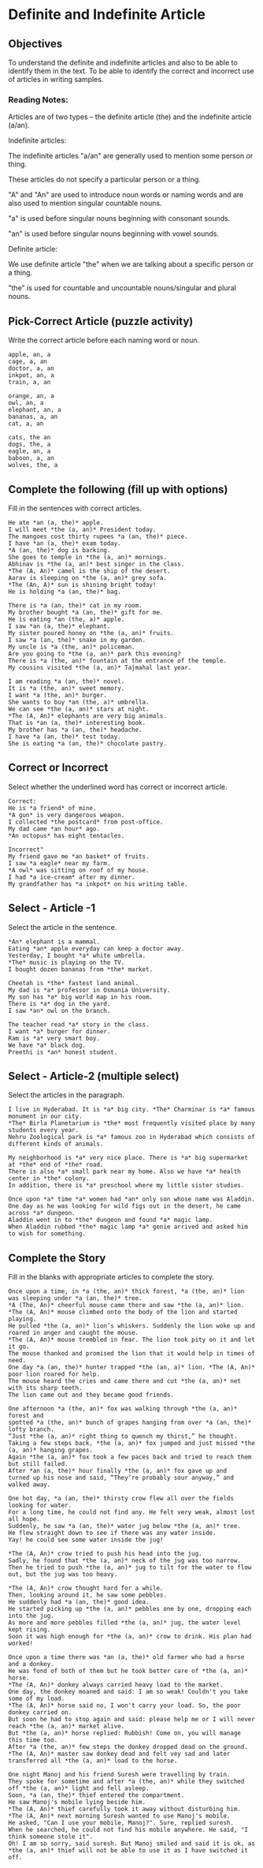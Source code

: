 # Definite and Indefinite Article

## Objectives

To understand the definite and indefinite articles and also to be able to identify them in the text.
To be able to identify the correct and incorrect use of articles in writing samples. 

### Reading Notes: 

Articles are of two types – the definite article (the) and the indefinite article (a/an). 

Indefinite articles: 

The indefinite articles "a/an" are generally used to mention some person or thing. 

These articles do not specify a particular person or a thing.

"A" and "An" are used to introduce noun words or naming words and are also used to mention singular countable nouns.  

"a" is used before singular nouns beginning with consonant sounds.

"an" is used before singular nouns beginning with vowel sounds.

Definite article: 

We use definite article "the" when we are talking about a specific person or a thing. 

"the" is used for countable and uncountable nouns/singular and plural nouns.




## Pick-Correct Article (puzzle activity)

Write the correct article before each naming word or noun.

```
apple, an, a
cage, a, an
doctor, a, an 
inkpot, an, a
train, a, an
```

```
orange, an, a
owl, an, a
elephant, an, a
bananas, a, an
cat, a, an
```

```
cats, the an
dogs, the, a
eagle, an, a
baboon, a, an
wolves, the, a
```



## Complete the following (fill up with options)

Fill in the sentences with correct articles.


```
He ate *an (a, the)* apple.
I will meet *the (a, an)* President today.
The mangoes cost thirty rupees *a (an, the)* piece.
I have *an (a, the)* exam today. 
*A (an, the)* dog is barking.
She goes to temple in *the (a, an)* mornings.
Abhinav is *the (a, an)* best singer in the class.
*The (A, An)* camel is the ship of the desert.
Aarav is sleeping on *the (a, an)* grey sofa.
*The (An, A)* sun is shining bright today!
He is holding *a (an, the)* bag.
```


```
There is *a (an, the)* cat in my room. 
My brother bought *a (an, the)* gift for me. 
He is eating *an (the, a)* apple. 
I saw *an (a, the)* elephant.
My sister poured honey on *the (a, an)* fruits. 
I saw *a (an, the)* snake in my garden.
My uncle is *a (the, an)* policeman.
Are you going to *the (a, an)* park this evening?
There is *a (the, an)* fountain at the entrance of the temple.
My cousins visited *the (a, an)* Tajmahal last year.
```


```
I am reading *a (an, the)* novel.
It is *a (the, an)* sweet memory.
I want *a (the, an)* burger.
She wants to buy *an (the, a)* umbrella. 
We can see *the (a, an)* stars at night.
*The (A, An)* elephants are very big animals.
That is *an (a, the)* interesting book.
My brother has *a (an, the)* headache.
I have *a (an, the)* test today.
She is eating *a (an, the)* chocolate pastry.
```


## Correct or Incorrect

Select whether the underlined word has correct or incorrect article.

```
Correct:
He is *a friend* of mine.
*A gun* is very dangerous weapon.
I collected *the postcard* from post-office.
My dad came *an hour* ago.
*An octopus* has eight tentacles.

Incorrect"
My friend gave me *an basket* of fruits.
I saw *a eagle* near my farm.
*A owl* was sitting on roof of my house.
I had *a ice-cream* after my dinner.
My grandfather has *a inkpot* on his writing table.
```

##  Select - Article -1
Select the article in the sentence.

```
*An* elephant is a mammal.
Eating *an* apple everyday can keep a doctor away.
Yesterday, I bought *a* white umbrella.
*The* music is playing on the TV.
I bought dozen bananas from *the* market.
```

```
Cheetah is *the* fastest land animal.
My dad is *a* professor in Osmania University.
My son has *a* big world map in his room.
There is *a* dog in the yard.
I saw *an* owl on the branch.
```

```
The teacher read *a* story in the class.
I want *a* burger for dinner.
Ram is *a* very smart boy.
We have *a* black dog.
Preethi is *an* honest student.
```

## Select - Article-2 (multiple select)

Select the articles in the paragraph.

```
I live in Hyderabad. It is *a* big city. *The* Charminar is *a* famous monument in our city. 
*The* Birla Planetarium is *the* most frequently visited place by many students every year.
Nehru Zoological park is *a* famous zoo in Hyderabad which consists of different kinds of animals.
```

```
My neighborhood is *a* very nice place. There is *a* big supermarket at *the* end of *the* road. 
There is also *a* small park near my home. Also we have *a* health center in *the* colony. 
In addition, there is *a* preschool where my little sister studies.
```

```
Once upon *a* time *a* women had *an* only son whose name was Aladdin. 
One day as he was looking for wild figs out in the desert, he came across *a* dungeon.
Aladdin went in to *the* dungeon and found *a* magic lamp.
When Aladdin rubbed *the* magic lamp *a* genie arrived and asked him to wish for something.
```


## Complete the Story


Fill in the blanks with appropriate articles to complete the story.


```
Once upon a time, in *a (the, an)* thick forest, *a (the, an)* lion was sleeping under *a (an, the)* tree. 
*A (The, An)* cheerful mouse came there and saw *the (a, an)* lion.  
*The (A, An)* mouse climbed onto the body of the lion and started playing. 
He pulled *the (a, an)* lion’s whiskers. Suddenly the lion woke up and roared in anger and caught the mouse.
*The (A, An)* mouse trembled in fear. The lion took pity on it and let it go. 
The mouse thanked and promised the lion that it would help in times of need. 
One day *a (an, the)* hunter trapped *the (an, a)* lion. *The (A, An)* poor lion roared for help.  
The mouse heard the cries and came there and cut *the (a, an)* net with its sharp teeth. 
The lion came out and they became good friends. 
```

```
One afternoon *a (the, an)* fox was walking through *the (a, an)* forest and 
spotted *a (the, an)* bunch of grapes hanging from over *a (an, the)* lofty branch.
“Just *the (a, an)* right thing to quench my thirst,” he thought.
Taking a few steps back, *the (a, an)* fox jumped and just missed *the (a, an)* hanging grapes. 
Again *the (a, an)* fox took a few paces back and tried to reach them but still failed.
After *an (a, the)* hour finally *the (a, an)* fox gave up and
turned up his nose and said, “They’re probably sour anyway,” and walked away.
```

```
One hot day, *a (an, the)* thirsty crow flew all over the fields looking for water. 
For a long time, he could not find any. He felt very weak, almost lost all hope. 
Suddenly, he saw *a (an, the)* water jug below *the (a, an)* tree. 
He flew straight down to see if there was any water inside.
Yay! he could see some water inside the jug!

*The (A, An)* crow tried to push his head into the jug. 
Sadly, he found that *the (a, an)* neck of the jug was too narrow. 
Then he tried to push *the (a, an)* jug to tilt for the water to flow out, but the jug was too heavy.

*The (A, An)* crow thought hard for a while. 
Then, looking around it, he saw some pebbles.
He suddenly had *a (an, the)* good idea. 
He started picking up *the (a, an)* pebbles one by one, dropping each into the jug. 
As more and more pebbles filled *the (a, an)* jug, the water level kept rising. 
Soon it was high enough for *the (a, an)* crow to drink. His plan had worked!
```

```
Once upon a time there was *an (a, the)* old farmer who had a horse and a donkey. 
He was fond of both of them but he took better care of *the (a, an)* horse.
*The (A, An)* donkey always carried heavy load to the market. 
One day, the donkey moaned and said: I am so weak! Couldn't you take some of my load.
*The (A, An)* horse said no, I won't carry your load. So, the poor donkey carried on. 
But soon he had to stop again and said: please help me or I will never reach *the (a, an)* market alive.
But *the (a, an)* horse replied: Rubbish! Come on, you will manage this time too. 
After *a (the, an)* few steps the donkey dropped dead on the ground. 
*The (A, An)* master saw donkey dead and felt vey sad and later transferred all *the (a, an)* load to the horse.
```

```
One night Manoj and his friend Suresh were travelling by train. 
They spoke for sometime and after *a (the, an)* while they switched off *the (a, an)* light and fell asleep. 
Soon, *a (an, the)* thief entered the compartment. 
He saw Manoj's mobile lying beside him. 
*The (A, An)* thief carefully took it away without disturbing him. *The (A, An)* next morning Suresh wanted to use Manoj's mobile.
He asked, "Can I use your mobile, Manoj?". Sure, replied suresh. 
When he searched, he could not find his mobile anywhere. He said, "I think someone stole it". 
Oh! I am so sorry, said suresh. But Manoj smiled and said it is ok, as *the (a, an)* thief will not be able to use it as I have switched it off.
```


